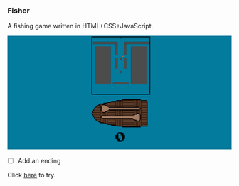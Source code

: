 ### Fisher
A fishing game written in HTML+CSS+JavaScript.

![](ss.jpg)

- [ ] Add an ending  

Click [here](http://13bob.net/fisher) to try.
